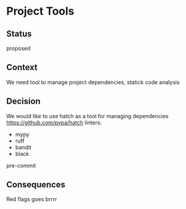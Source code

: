 # Project Tools

## Status

proposed

## Context

We need tool to manage project dependencies, statick code analysis

## Decision

We would like to use hatch as a tool for managing dependencies https://github.com/pypa/hatch
linters:
- mypy
- ruff
- bandit
- black

pre-commit
## Consequences

Red flags goes brrrr